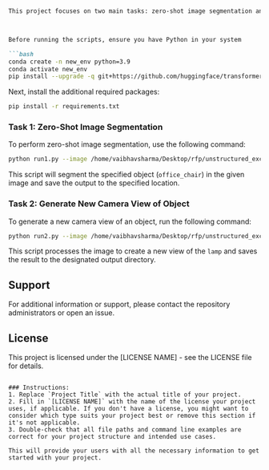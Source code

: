 

```markdown


This project focuses on two main tasks: zero-shot image segmentation and generating new camera views of objects. Follow the instructions below to set up and run the tasks.



Before running the scripts, ensure you have Python in your system

```bash
conda create -n new_env python=3.9
conda activate new_env
pip install --upgrade -q git+https://github.com/huggingface/transformers
```

Next, install the additional required packages:

```bash
pip install -r requirements.txt
```



### Task 1: Zero-Shot Image Segmentation

To perform zero-shot image segmentation, use the following command:

```bash
python run1.py --image /home/vaibhavsharma/Desktop/rfp/unstructured_excels/segment_anything/inputs/office_chair.jpeg --object office_chair --output /home/vaibhavsharma/Desktop/rfp/unstructured_excels/segment_anything/task1_outputs/office_chair_segmented.jpg
```

This script will segment the specified object (`office_chair`) in the given image and save the output to the specified location.

### Task 2: Generate New Camera View of Object

To generate a new camera view of an object, run the following command:

```bash
python run2.py --image /home/vaibhavsharma/Desktop/rfp/unstructured_excels/segment_anything/inputs/lamp.jpeg --object lamp --output /home/vaibhavsharma/Desktop/rfp/unstructured_excels/segment_anything/task2_outputs/lamp_flipped.jpg
```

This script processes the image to create a new view of the `lamp` and saves the result to the designated output directory.

## Support

For additional information or support, please contact the repository administrators or open an issue.

## License

This project is licensed under the [LICENSE NAME] - see the LICENSE file for details.
```

### Instructions:
1. Replace `Project Title` with the actual title of your project.
2. Fill in `[LICENSE NAME]` with the name of the license your project uses, if applicable. If you don't have a license, you might want to consider which type suits your project best or remove this section if it's not applicable.
3. Double-check that all file paths and command line examples are correct for your project structure and intended use cases.

This will provide your users with all the necessary information to get started with your project.

